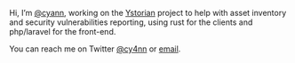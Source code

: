 Hi, I’m [@cyann](https://github.com/cyann), working on the [Ystorian](https://github.com/Ystorian) project
to help with asset inventory and security vulnerabilities reporting,
using rust for the clients and php/laravel for the front-end.

You can reach me on Twitter [@cy4nn](//twitter.com/cy4nn) or [email](mailto:github-readme@cyann.net).
